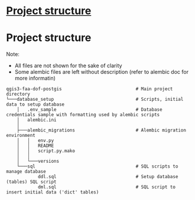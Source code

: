 # [Project structure](#project_structure)

# Project structure <a name=project_structure>

Note:
- All files are not shown for the sake of clarity
- Some alembic files are left without description (refer to alembic doc for more informatin)

```
qgis3-faa-dof-postgis                            # Main project directory
└───database_setup                               # Scripts, initial data to setup database
    │   .env_sample                              # Database credentials sample with formatting used by alembic scripts
    │   alembic.ini
    │
    ├───alembic_migrations                       # Alembic migration environment
    │   │   env.py                               
    │   │   README
    │   │   script.py.mako
    │   │
    │   └───versions
    └───sql                                      # SQL scripts to manage database
            ddl.sql                              # Setup database (tables) SQL script
            dml.sql                              # SQL script to insert initial data ('dict' tables)
```
